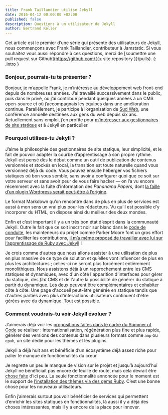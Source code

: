 ```yaml
---
title: Frank Taillandier utilise Jekyll
date: 2016-04-12 00:00:00 +02:00
published: false
description: Questions à un utilisateur de Jekyll
author: Bertrand Keller
---
```


Cet article est le premier d’une série qui présente des utilisateurs de Jekyll,
nous commençons avec Frank Taillandier, contributeur à Jamstatic. Si vous
souhaitez vous aussi répondre à ces questions, merci de [soumettre une pull
request sur Github](https://github.com/{{> site.repository }}/pulls).
{: .intro }

### Bonjour, pourrais-tu te présenter ?

Bonjour, je m’appelle Frank, je m’intéresse au développement web front-end
depuis de nombreuses années. J’ai travaillé successivement dans le public, puis
dans le privé, où j’ai contribué pendant quelques années à un CMS open-source et
où j’accompagnais les équipes dans une amélioration continue. Parallèlement, je
participe à l’organisation de [Sud Web](//sudweb.fr/), une conférence annuelle
destinées aux gens du web depuis six ans. Actuellement sans emploi, j’en profite
pour [m’intéresser aux gestionnaires de site
statique](http://frank.taillandier.me/2016/03/08/les-gestionnaires-de-contenu-statique/)
et à Jekyll en particulier.

### Pourquoi utilises-tu Jekyll ?

J’aime la philosophie des gestionnaires de site statique, leur simplicité, et le
fait de pouvoir adapter la courbe d’apprentissage à son propre rythme. Jekyll
est pensé dès le début comme un outil de publication de contenus versionnés et
stockés en local, la transition est toute naturelle quand vous versionnez déjà
du code. Vous pouvez ensuite héberger vos fichiers statiques où bon vous semble,
sans avoir à configurer quoi que ce soit sur votre serveur et sans avoir peur de
vous faire hacker — on l’a vu encore récemment avec la fuite d’information des
_Pananama Papers_, dont [la faille d’un plugin Wordpress serait peut-être à
l’origine](http://www.numerama.com/tech/161800-panama-papers-wordpress-et-drupal-a-lorigine-de-la-fuite.html).

Le format Markdown qu’on rencontre dans de plus en plus de services est aussi à
mon sens un vrai plus pour les rédacteurs. Vu qu’il est possible d’y incorporer
du HTML, on dispose ainsi du meilleur des deux mondes.

Enfin et c’est important il y a un très bon état d’esprit dans la communauté
Jekyll. Outre le fait que ce soit inscrit noir sur blanc dans le [code de
conduite](https://jekyllrb.com/docs/conduct/), les mainteneurs du projet comme
Parker Moore font un gros effort pour faciliter les contributions, [il m’a même
proposé de travailler avec lui sur l’apprentissage de Ruby avec
Jekyll](https://talk.jekyllrb.com/t/core-data-driven-content/2213/5?u=dirtyf) !

Je crois comme d’autres que nous allons assister à une utilisation de plus en
plus massive de ce type de solution et qu’elles vont influencer de plus en plus
les architectures ; celles-ci ne seront plus forcément entièrement
monolithiques. Nous assistons déjà à un rapprochement entre les CMS statiques et
dynamiques, avec d'un côté l'apparition d'interfaces pour gérer du statique, des
_flat_ CMS et de l'autre la possibilité de générer du statique à partir du
dynamique. Les deux peuvent être complémentaires et cohabiter côte à côte. Une
page d'accueil peut-être générée en statique tandis que d'autres parties avec
plus d'interactions utilisateurs continuent d'être gérées avec du dynamique.
Tout est possible.

### Comment voudrais-tu voir Jekyll évoluer ?

J’aimerais déjà voir les [propositions faites dans le cadre du Summer of
Code](https://github.com/github/mentorships/issues?q=is%3Aissue+is%3Aopen+label%3A%22project%3A+Jekyll%22)
se réaliser : internationalisation, régénération plus fine et plus rapide,
générer des versions des contenus dans plusieurs formats comme `amp` ou `epub`,
un site dédié pour les thèmes et les plugins.

Jekyll a déjà huit ans et bénéficie d’un écosystème déjà assez riche pour palier
le manque de fonctionnalités du cœur.

Je regrette un peu le manque de vision sur le projet et jusqu’à aujourd’hui
Jekyll ne bénéficiait pas encore de feuille de route, mais cela devrait être
[chose faite](https://github.com/jekyll/jekyll/blob/roadmap/site/roadmap.md#v32)
d’ici peu. La seule fonctionnalité annoncée pour le moment est le support de
[l’installation des thèmes via des gems
Ruby](https://github.com/jekyll/jekyll/pull/4595). C’est une bonne chose pour
les nouveaux utilisateurs.

Enfin j’aimerais surtout pouvoir bénéficier de services qui permettent
d’enrichir les sites statiques en fonctionnalités, là aussi il y a déjà des
choses intéressantes, mais il y a encore de la place pour innover.
